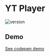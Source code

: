 # YT Player

![version](https://img.shields.io/github/manifest-json/v/Natjo/gridMasonry)


## Demo

[See codepen demo](https://codepen.io/natjo/pen/eYvGwQJ?editors=0111)
